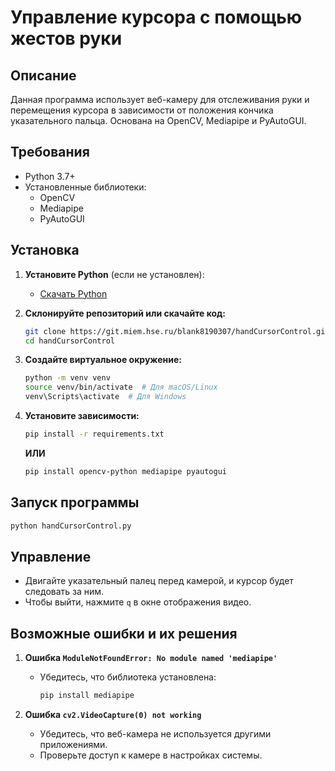 # Управление курсора с помощью жестов руки

## Описание
Данная программа использует веб-камеру для отслеживания руки и перемещения курсора в зависимости от положения кончика указательного пальца. Основана на OpenCV, Mediapipe и PyAutoGUI.

## Требования
- Python 3.7+
- Установленные библиотеки:
  - OpenCV
  - Mediapipe
  - PyAutoGUI

## Установка

1. **Установите Python** (если не установлен):
   - [Скачать Python](https://www.python.org/downloads/)

2. **Склонируйте репозиторий или скачайте код:**
   ```bash
   git clone https://git.miem.hse.ru/blank8190307/handCursorControl.git
   cd handCursorControl
   ```

3. **Создайте виртуальное окружение:**
   ```bash
   python -m venv venv
   source venv/bin/activate  # Для macOS/Linux
   venv\Scripts\activate  # Для Windows
   ```

4. **Установите зависимости:**
   ```bash
   pip install -r requirements.txt
   ```
   **ИЛИ**
   ```bash
   pip install opencv-python mediapipe pyautogui
   ```

## Запуск программы

```bash
python handCursorControl.py
```

## Управление
- Двигайте указательный палец перед камерой, и курсор будет следовать за ним.
- Чтобы выйти, нажмите `q` в окне отображения видео.

## Возможные ошибки и их решения
1. **Ошибка `ModuleNotFoundError: No module named 'mediapipe'`**
   - Убедитесь, что библиотека установлена:
     ```bash
     pip install mediapipe
     ```

2. **Ошибка `cv2.VideoCapture(0) not working`**
   - Убедитесь, что веб-камера не используется другими приложениями.
   - Проверьте доступ к камере в настройках системы.

